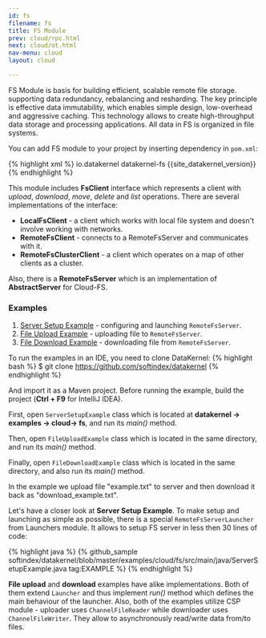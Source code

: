 ```yaml
---
id: fs
filename: fs
title: FS Module
prev: cloud/rpc.html
next: cloud/ot.html
nav-menu: cloud
layout: cloud

---
```


FS Module is basis for building efficient, scalable remote file storage. supporting data redundancy, rebalancing and 
resharding. The key principle is effective data immutability, which enables simple design, low-overhead and aggressive 
caching. This technology allows to create high-throughput data storage and processing applications.
All data in FS is organized in file systems.

You can add FS module to your project by inserting dependency in `pom.xml`: 

{% highlight xml %}
<dependency>
    <groupId>io.datakernel</groupId>
    <artifactId>datakernel-fs</artifactId>
    <version>{{site_datakernel_version}}</version>
</dependency>
{% endhighlight %}

This module includes **FsClient** interface which represents a client with *upload*, *download*, *move*, *delete* and 
*list* operations. There are several implementations of the interface:

* **LocalFsClient** - a client which works with local file system and doesn't involve working with networks.
* **RemoteFsClient** - connects to a RemoteFsServer and communicates with it.
* **RemoteFsClusterClient** - a client which operates on a map of other clients as a cluster.

Also, there is a **RemoteFsServer** which is an implementation of **AbstractServer** for Cloud-FS.

### Examples
1. [Server Setup Example](https://github.com/softindex/datakernel/blob/master/examples/cloud/fs/src/main/java/ServerSetupExample.java) - 
configuring and launching `RemoteFsServer`.
2. [File Upload Example](https://github.com/softindex/datakernel/blob/master/examples/cloud/fs/src/main/java/FileUploadExample.java) - 
uploading file to `RemoteFsServer`.
3. [File Download Example](https://github.com/softindex/datakernel/blob/master/examples/cloud/fs/src/main/java/FileDownloadExample.java) - 
downloading file from `RemoteFsServer`.

To run the examples in an IDE, you need to clone DataKernel:
{% highlight bash %}
$ git clone https://github.com/softindex/datakernel
{% endhighlight %}

And import it as a Maven project. Before running the example, build the project (**Ctrl + F9** for IntelliJ IDEA).

First, open `ServerSetupExample` class which is located at **datakernel -> examples -> cloud-> fs**, and run its *main()* 
method.

Then, open `FileUploadExample` class which is located in the same directory, and run its *main()* method. 

Finally, open `FileDownloadExample` class which is located in the same directory, and also run its *main()* method.

In the example we upload file "example.txt" to server and then download it back as "download_example.txt".

Let's have a closer look at **Server Setup Example**. To make setup and launching as simple as possible, there is a 
special `RemoteFsServerLauncher` from Launchers module. It allows to setup FS server in less then 30 lines of code:

{% highlight java %}
{% github_sample softindex/datakernel/blob/master/examples/cloud/fs/src/main/java/ServerSetupExample.java tag:EXAMPLE %}
{% endhighlight %}

**File upload** and **download** examples have alike implementations. Both of them extend `Launcher` and thus 
implement *run()* method which defines the main behaviour of the launcher.
Also, both of the examples utilize CSP module - uploader uses `ChannelFileReader` while downloader uses `ChannelFileWriter`. 
They allow to asynchronously read/write data from/to files. 
